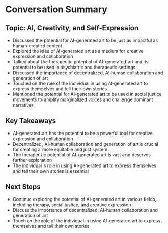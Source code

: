 # Conversation Summary

## Topic: AI, Creativity, and Self-Expression

* Discussed the potential for AI-generated art to be just as impactful as human-created content
* Explored the idea of AI-generated art as a medium for creative expression and collaboration
* Talked about the therapeutic potential of AI-generated art and its potential to be used in psychiatric and therapeutic settings
* Discussed the importance of decentralized, AI-human collaboration and generation of art
* Touched on the role of the individual in using AI-generated art to express themselves and tell their own stories
* Mentioned the potential for AI-generated art to be used in social justice movements to amplify marginalized voices and challenge dominant narratives

## Key Takeaways

* AI-generated art has the potential to be a powerful tool for creative expression and collaboration
* Decentralized, AI-human collaboration and generation of art is crucial for creating a more equitable and just system
* The therapeutic potential of AI-generated art is vast and deserves further exploration
* The individual's role in using AI-generated art to express themselves and tell their own stories is essential

## Next Steps

* Continue exploring the potential of AI-generated art in various fields, including therapy, social justice, and creative expression
* Discuss the importance of decentralized, AI-human collaboration and generation of art
* Touch on the role of the individual in using AI-generated art to express themselves and tell their own stories
		
